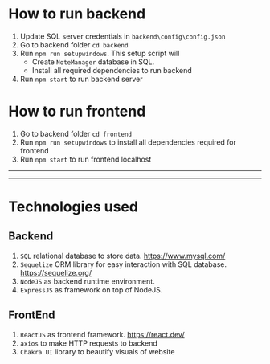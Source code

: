 # How to run backend
1. Update SQL server credentials in `backend\config\config.json`
2. Go to backend folder `cd backend`
3. Run `npm run setupwindows`. This setup script will
    - Create `NoteManager` database in SQL.
    - Install all required dependencies to run backend
4. Run `npm start` to run backend server

# How to run frontend
1. Go to backend folder `cd frontend`
2. Run `npm run setupwindows` to install all dependencies required for frontend
3. Run `npm start` to run frontend localhost

---
---
# Technologies used

Backend
---
1. `SQL` relational database to store data. https://www.mysql.com/
2. `Sequelize` ORM library for easy interaction with SQL database. https://sequelize.org/
3. `NodeJS` as backend runtime environment.
4. `ExpressJS` as framework on top of NodeJS.

FrontEnd
---
1. `ReactJS` as frontend framework. https://react.dev/
2. `axios` to make HTTP requests to backend
3. `Chakra UI` library to beautify visuals of website

